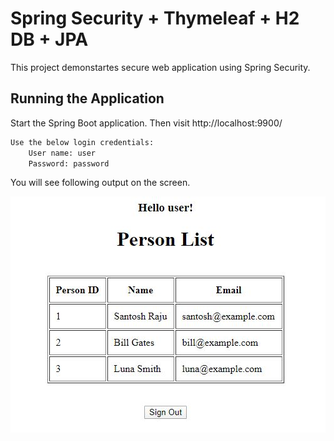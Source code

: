 # Spring Security + Thymeleaf + H2 DB + JPA
This project demonstartes secure web application using Spring Security.

## Running the Application

Start the Spring Boot application. 
Then visit http://localhost:9900/

```bash
Use the below login credentials:
    User name: user
    Password: password
```

You will see following output on the screen.

![Output](https://github.com/codelovin-projects/spring-security-thymeleaf-jpa-demo/blob/master/src/main/resources/static/images/output.JPG)
